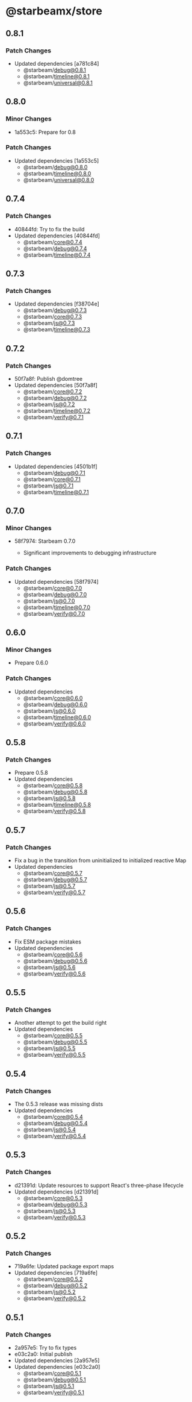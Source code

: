 # @starbeamx/store

## 0.8.1

### Patch Changes

- Updated dependencies [a781c84]
  - @starbeam/debug@0.8.1
  - @starbeam/timeline@0.8.1
  - @starbeam/universal@0.8.1

## 0.8.0

### Minor Changes

- 1a553c5: Prepare for 0.8

### Patch Changes

- Updated dependencies [1a553c5]
  - @starbeam/debug@0.8.0
  - @starbeam/timeline@0.8.0
  - @starbeam/universal@0.8.0

## 0.7.4

### Patch Changes

- 40844fd: Try to fix the build
- Updated dependencies [40844fd]
  - @starbeam/core@0.7.4
  - @starbeam/debug@0.7.4
  - @starbeam/timeline@0.7.4

## 0.7.3

### Patch Changes

- Updated dependencies [f38704e]
  - @starbeam/debug@0.7.3
  - @starbeam/core@0.7.3
  - @starbeam/js@0.7.3
  - @starbeam/timeline@0.7.3

## 0.7.2

### Patch Changes

- 50f7a8f: Publish @domtree
- Updated dependencies [50f7a8f]
  - @starbeam/core@0.7.2
  - @starbeam/debug@0.7.2
  - @starbeam/js@0.7.2
  - @starbeam/timeline@0.7.2
  - @starbeam/verify@0.7.1

## 0.7.1

### Patch Changes

- Updated dependencies [4501b1f]
  - @starbeam/debug@0.7.1
  - @starbeam/core@0.7.1
  - @starbeam/js@0.7.1
  - @starbeam/timeline@0.7.1

## 0.7.0

### Minor Changes

- 58f7974: Starbeam 0.7.0

  - Significant improvements to debugging infrastructure

### Patch Changes

- Updated dependencies [58f7974]
  - @starbeam/core@0.7.0
  - @starbeam/debug@0.7.0
  - @starbeam/js@0.7.0
  - @starbeam/timeline@0.7.0
  - @starbeam/verify@0.7.0

## 0.6.0

### Minor Changes

- Prepare 0.6.0

### Patch Changes

- Updated dependencies
  - @starbeam/core@0.6.0
  - @starbeam/debug@0.6.0
  - @starbeam/js@0.6.0
  - @starbeam/timeline@0.6.0
  - @starbeam/verify@0.6.0

## 0.5.8

### Patch Changes

- Prepare 0.5.8
- Updated dependencies
  - @starbeam/core@0.5.8
  - @starbeam/debug@0.5.8
  - @starbeam/js@0.5.8
  - @starbeam/timeline@0.5.8
  - @starbeam/verify@0.5.8

## 0.5.7

### Patch Changes

- Fix a bug in the transition from uninitialized to initialized reactive Map
- Updated dependencies
  - @starbeam/core@0.5.7
  - @starbeam/debug@0.5.7
  - @starbeam/js@0.5.7
  - @starbeam/verify@0.5.7

## 0.5.6

### Patch Changes

- Fix ESM package mistakes
- Updated dependencies
  - @starbeam/core@0.5.6
  - @starbeam/debug@0.5.6
  - @starbeam/js@0.5.6
  - @starbeam/verify@0.5.6

## 0.5.5

### Patch Changes

- Another attempt to get the build right
- Updated dependencies
  - @starbeam/core@0.5.5
  - @starbeam/debug@0.5.5
  - @starbeam/js@0.5.5
  - @starbeam/verify@0.5.5

## 0.5.4

### Patch Changes

- The 0.5.3 release was missing dists
- Updated dependencies
  - @starbeam/core@0.5.4
  - @starbeam/debug@0.5.4
  - @starbeam/js@0.5.4
  - @starbeam/verify@0.5.4

## 0.5.3

### Patch Changes

- d21391d: Update resources to support React's three-phase lifecycle
- Updated dependencies [d21391d]
  - @starbeam/core@0.5.3
  - @starbeam/debug@0.5.3
  - @starbeam/js@0.5.3
  - @starbeam/verify@0.5.3

## 0.5.2

### Patch Changes

- 719a6fe: Updated package export maps
- Updated dependencies [719a6fe]
  - @starbeam/core@0.5.2
  - @starbeam/debug@0.5.2
  - @starbeam/js@0.5.2
  - @starbeam/verify@0.5.2

## 0.5.1

### Patch Changes

- 2a957e5: Try to fix types
- e03c2a0: Initial publish
- Updated dependencies [2a957e5]
- Updated dependencies [e03c2a0]
  - @starbeam/core@0.5.1
  - @starbeam/debug@0.5.1
  - @starbeam/js@0.5.1
  - @starbeam/verify@0.5.1
